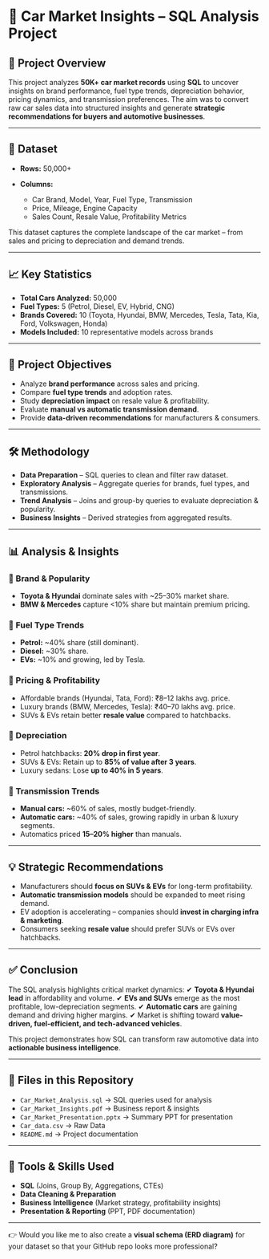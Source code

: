 # 🚗 Car Market Insights – SQL Analysis Project

## 📌 Project Overview

This project analyzes **50K+ car market records** using **SQL** to uncover insights on brand performance, fuel type trends, depreciation behavior, pricing dynamics, and transmission preferences.
The aim was to convert raw car sales data into structured insights and generate **strategic recommendations for buyers and automotive businesses**.

---

## 📂 Dataset

* **Rows:** 50,000+
* **Columns:**

  * Car Brand, Model, Year, Fuel Type, Transmission
  * Price, Mileage, Engine Capacity
  * Sales Count, Resale Value, Profitability Metrics

This dataset captures the complete landscape of the car market – from sales and pricing to depreciation and demand trends.

---

## 📈 Key Statistics

* **Total Cars Analyzed:** 50,000
* **Fuel Types:** 5 (Petrol, Diesel, EV, Hybrid, CNG)
* **Brands Covered:** 10 (Toyota, Hyundai, BMW, Mercedes, Tesla, Tata, Kia, Ford, Volkswagen, Honda)
* **Models Included:** 10 representative models across brands

---

## 🎯 Project Objectives

* Analyze **brand performance** across sales and pricing.
* Compare **fuel type trends** and adoption rates.
* Study **depreciation impact** on resale value & profitability.
* Evaluate **manual vs automatic transmission demand**.
* Provide **data-driven recommendations** for manufacturers & consumers.

---

## 🛠 Methodology

* **Data Preparation** – SQL queries to clean and filter raw dataset.
* **Exploratory Analysis** – Aggregate queries for brands, fuel types, and transmissions.
* **Trend Analysis** – Joins and group-by queries to evaluate depreciation & popularity.
* **Business Insights** – Derived strategies from aggregated results.

---

## 📊 Analysis & Insights

### 🔹 Brand & Popularity

* **Toyota & Hyundai** dominate sales with \~25–30% market share.
* **BMW & Mercedes** capture <10% share but maintain premium pricing.

### 🔹 Fuel Type Trends

* **Petrol:** \~40% share (still dominant).
* **Diesel:** \~30% share.
* **EVs:** \~10% and growing, led by Tesla.

### 🔹 Pricing & Profitability

* Affordable brands (Hyundai, Tata, Ford): ₹8–12 lakhs avg. price.
* Luxury brands (BMW, Mercedes, Tesla): ₹40–70 lakhs avg. price.
* SUVs & EVs retain better **resale value** compared to hatchbacks.

### 🔹 Depreciation

* Petrol hatchbacks: **20% drop in first year**.
* SUVs & EVs: Retain up to **85% of value after 3 years**.
* Luxury sedans: Lose **up to 40% in 5 years**.

### 🔹 Transmission Trends

* **Manual cars:** \~60% of sales, mostly budget-friendly.
* **Automatic cars:** \~40% of sales, growing rapidly in urban & luxury segments.
* Automatics priced **15–20% higher** than manuals.

---

## 💡 Strategic Recommendations

* Manufacturers should **focus on SUVs & EVs** for long-term profitability.
* **Automatic transmission models** should be expanded to meet rising demand.
* EV adoption is accelerating – companies should **invest in charging infra & marketing**.
* Consumers seeking **resale value** should prefer SUVs or EVs over hatchbacks.

---

## ✅ Conclusion

The SQL analysis highlights critical market dynamics:
✔ **Toyota & Hyundai lead** in affordability and volume.
✔ **EVs and SUVs** emerge as the most profitable, low-depreciation segments.
✔ **Automatic cars** are gaining demand and driving higher margins.
✔ Market is shifting toward **value-driven, fuel-efficient, and tech-advanced vehicles**.

This project demonstrates how SQL can transform raw automotive data into **actionable business intelligence**.

---

## 📎 Files in this Repository

* `Car_Market_Analysis.sql` → SQL queries used for analysis
* `Car_Market_Insights.pdf` → Business report & insights
* `Car_Market_Presentation.pptx` → Summary PPT for presentation
* `Car_data.csv` → Raw Data
* `README.md` → Project documentation

---

## 🚀 Tools & Skills Used

* **SQL** (Joins, Group By, Aggregations, CTEs)
* **Data Cleaning & Preparation**
* **Business Intelligence** (Market strategy, profitability insights)
* **Presentation & Reporting** (PPT, PDF documentation)

---

👉 Would you like me to also create a **visual schema (ERD diagram)** for your dataset so that your GitHub repo looks more professional?
